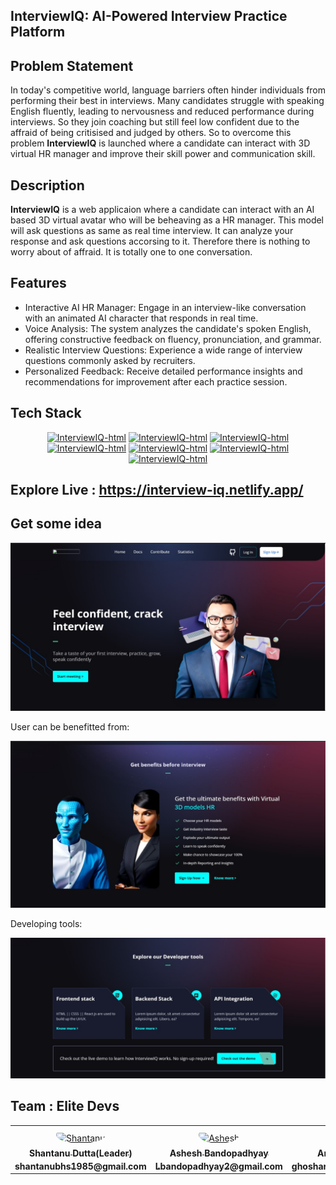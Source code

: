 
## InterviewIQ: AI-Powered Interview Practice Platform


## Problem Statement

In today's competitive world, language barriers often hinder individuals from performing their best in interviews. Many candidates struggle with speaking English fluently, leading to nervousness and reduced performance during interviews. So they join coaching but still feel low confident due to the affraid of being critisised and judged by others. So to overcome this problem **InterviewIQ** is launched where a candidate can interact with 3D virtual HR manager and improve their skill power and communication skill.

## Description

**InterviewIQ** is a web applicaion where a candidate can interact with an AI based 3D virtual avatar who will be beheaving as a HR manager. This model will ask questions as same as real time interview. It can analyze your response and ask questions accorsing to it. Therefore there is nothing to worry about of affraid. It is totally one to one conversation. 

<!--  <p align="center">
   <a href="https://www.instagram.com/iemhacks/">
        <img src="./GRADIENTS/img/iem_hacks.jpg">
    </a>
</p> -->

## Features

- Interactive AI HR Manager: Engage in an interview-like conversation with an animated AI character that responds in real time.
-  Voice Analysis: The system analyzes the candidate's spoken English, offering constructive feedback on fluency, pronunciation, and grammar.
-  Realistic Interview Questions: Experience a wide range of interview questions commonly asked by recruiters.
-  Personalized Feedback: Receive detailed performance insights and recommendations for improvement after each practice session.

## Tech Stack

<div align="center">
    
[![InterviewIQ-html](https://img.shields.io/badge/HTML-orange?style=?style=for-the-badge)](https://iwoc.live/project)
[![InterviewIQ-html](https://img.shields.io/badge/TailWindCss-blue?style=?style=for-the-badge)](https://iwoc.live/project)
[![InterviewIQ-html](https://img.shields.io/badge/Python-yellow?style=?style=for-the-badge)](https://iwoc.live/project)
[![InterviewIQ-html](https://img.shields.io/badge/OpenAI_API-black?style=?style=for-the-badge)](https://iwoc.live/project)
[![InterviewIQ-html](https://img.shields.io/badge/Node.js-brightgreen?style=?style=for-the-badge&logo=node)](https://iwoc.live/project)
[![InterviewIQ-html](https://img.shields.io/badge/Express.js-blue?style=?style=for-the-badge)](https://iwoc.live/project)
[![InterviewIQ-html](https://img.shields.io/badge/GitHub-black?style=?style=for-the-badge&logo=github)](https://iwoc.live/project)

</div>


## Explore Live : https://interview-iq.netlify.app/

## Get some idea
<img src="/GRADIENTS/img/interview1.png">

User can be benefitted from:

<img src="/GRADIENTS/img/interview2.png">

Developing tools:

<img src="/GRADIENTS/img/interview3.png">

## Team : Elite Devs

<table align="center">
<tr >
    <td align="center" style="word-wrap: break-word; width: 150.0; height: 150.0">
        <a href=https://github.com/Shantanu-Meta>
            <img src=https://avatars.githubusercontent.com/u/117648930?v=4 width="100;"  style="border-radius:50%;align-items:center;justify-content:center;overflow:hidden;padding-top:10px" alt=Shantanu Dutta/>
            <br />
            <sub style="font-size:14px"><b>Shantanu Dutta(Leader)</b></sub>
             <br/>
            <sub style="font-size:14px"><b>shantanubhs1985@gmail.com</b></sub>
        </a>
    </td>
    <td align="center" style="word-wrap: break-word; width: 150.0; height: 150.0">
        <a href=https://github.com/benedicti0n>
            <img src=https://avatars.githubusercontent.com/u/113491469?v=4 width="100;"  style="border-radius:50%;align-items:center;justify-content:center;overflow:hidden;padding-top:10px" alt=Ashesh Bandhopadaya/>
            <br />
            <sub style="font-size:14px"><b>Ashesh Bandopadhyay</b></sub>
            <br/>
            <sub style="font-size:14px"><b>Lbandopadhyay2@gmail.com</b></sub>
        </a>
    </td>
    <td align="center" style="word-wrap: break-word; width: 150.0; height: 150.0">
        <a href=https://github.com/Geek-Monke>
            <img src=https://avatars.githubusercontent.com/u/65825207?v=4 width="100;"  style="border-radius:50%;align-items:center;justify-content:center;overflow:hidden;padding-top:10px" alt=Arijeet Ghosh/>
            <br />
            <sub style="font-size:14px"><b>Arijeet Ghoshl</b></sub>
            <br/>
            <sub style="font-size:14px"><b>ghosharijeet4@gmail.com</b></sub>
        </a>
    </td>
    <td align="center" style="word-wrap: break-word; width: 150.0; height: 150.0">
        <a href=https://github.com/>
            <img src=https://avatars.githubusercontent.com/u/52196231?v=4 width="100;"  style="border-radius:50%;align-items:center;justify-content:center;overflow:hidden;padding-top:10px" alt=Bareesh Chatarjee/>
            <br />
            <sub style="font-size:14px"><b>Bareesh Chatarjee</b></sub>
            <br/>
            <sub style="font-size:14px"><b>bareeshchatterjee@gmail.com</b></sub>
        </a>
    </td>
</tr>
<tr>
<table>


